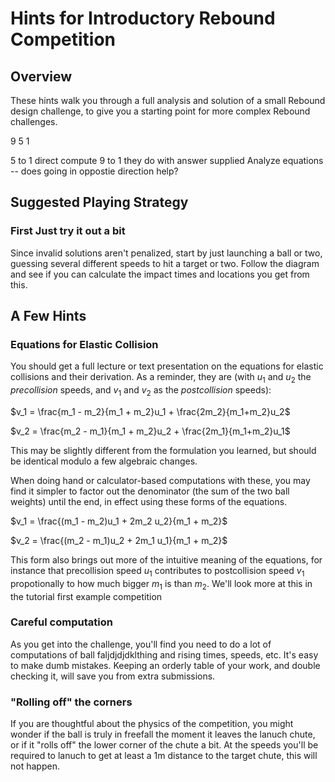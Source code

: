 # Hints for Introductory Rebound Competition

## Overview
These hints walk you through a full analysis and solution of a small
Rebound design challenge, to give you a starting point for more complex
Rebound challenges.

9 5 1

5 to 1 direct compute
9 to 1 they do with answer supplied
Analyze equations -- does going in oppostie direction help?  

## Suggested Playing Strategy
### First Just try it out a bit
Since invalid solutions aren't penalized, start by just launching a ball or two, guessing several different speeds to hit a target or two.  Follow the diagram and see if you can calculate the impact times and locations you get from this.

## A Few Hints
### Equations for Elastic Collision
You should get a full lecture or text presentation on the equations for elastic
collisions and their derivation.  As a reminder, they are (with $u_1$ and
$u_2$ the *precollision* speeds, and $v_1$ and $v_2$ as the *postcollision*
speeds):

$v_1 = \frac{m_1 - m_2}{m_1 + m_2}u_1 + \frac{2m_2}{m_1+m_2}u_2$

$v_2 = \frac{m_2 - m_1}{m_1 + m_2}u_2 + \frac{2m_1}{m_1+m_2}u_1$

This may be slightly different from the formulation you learned, but should
be identical modulo a few algebraic changes.

When doing hand or calculator-based computations with these, you may find it
simpler to factor out the denominator (the sum of the two ball weights) until
the end, in effect using these forms of the equations.

$v_1 = \frac{(m_1 - m_2)u_1 + 2m_2 u_2}{m_1 + m_2}$

$v_2 = \frac{(m_2 - m_1)u_2 + 2m_1 u_1}{m_1 + m_2}$

This form also brings out more of the intuitive meaning of the equations, for instance that precollision speed $u_1$ contributes to postcollision speed 
$v_1$ propotionally to how much bigger $m_1$ is than $m_2$.  We'll look more
at this in the tutorial first example competition

### Careful computation
As you get into the challenge, you'll find you need to do a lot of computations of ball faljdjdjdklthing and rising times, speeds, etc.  It's easy to make dumb mistakes.  Keeping an orderly table of your work, and double checking it, will save you from extra submissions.

### "Rolling off" the corners
If you are thoughtful about the physics of the competition, you might wonder if
the ball is truly in freefall the moment it leaves the lanuch chute, or if it
"rolls off" the lower corner of the chute a bit.  At the speeds you'll be
required to lanuch to get at least a 1m distance to the target chute, this
will not happen.
